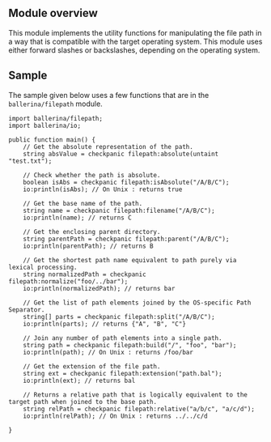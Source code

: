 ## Module overview

This module implements the utility functions for manipulating the file path in a way that is compatible with 
the target operating system. 
This module uses either forward slashes or backslashes, depending on the operating system.

## Sample
The sample given below uses a few functions that are in the `ballerina/filepath` module.

```ballerina
import ballerina/filepath;
import ballerina/io;

public function main() {
    // Get the absolute representation of the path.
    string absValue = checkpanic filepath:absolute(untaint "test.txt");

    // Check whether the path is absolute.
    boolean isAbs = checkpanic filepath:isAbsolute("/A/B/C");
    io:println(isAbs); // On Unix : returns true
    
    // Get the base name of the path.
    string name = checkpanic filepath:filename("/A/B/C");
    io:println(name); // returns C

    // Get the enclosing parent directory.
    string parentPath = checkpanic filepath:parent("/A/B/C");
    io:println(parentPath); // returns B
    
    // Get the shortest path name equivalent to path purely via lexical processing.
    string normalizedPath = checkpanic filepath:normalize("foo/../bar");
    io:println(normalizedPath); // returns bar
    
    // Get the list of path elements joined by the OS-specific Path Separator.
    string[] parts = checkpanic filepath:split("/A/B/C");
    io:println(parts); // returns {"A", "B", "C"} 
    
    // Join any number of path elements into a single path.
    string path = checkpanic filepath:build("/", "foo", "bar");
    io:println(path); // On Unix : returns /foo/bar
    
    // Get the extension of the file path.
    string ext = checkpanic filepath:extension("path.bal");
    io:println(ext); // returns bal
    
    // Returns a relative path that is logically equivalent to the target path when joined to the base path.
    string relPath = checkpanic filepath:relative("a/b/c", "a/c/d");
    io:println(relPath); // On Unix : returns ../../c/d
    
}
```
